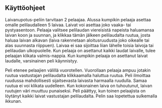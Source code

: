 ## Käyttöohjeet 

Laivanupotus-peliin tarvitaan 2 pelaajaa. Alussa kumpikin pelaaja asettaa omalle pelilaudalleen 5 laivaa. Laivat voi asettaa joko vaaka- tai pystyasentoon. Pelaaja valitsee pelilaudan viereisistä napeista haluamansa laivan koon ja suunnan, ja klikkaa tämän jälkeen pelilaudalta ruutua, josta haluaa laivan alkavan (laiva rakennetaan aloitusruudusta joko oikealle tai alas suunnasta riippuen). Laivaa ei saa sijoittaa liian lähelle toisia laivoja tai pelilaudan ulkopuolelle. Kun pelaaja on asettanut kaikki laudat laivalle, tulee pelaajan klikata valmis-nappia. Kun kumpikin pelaaja on asettanut laivat laudalle, varsinainen peli käynnistyy. 

Peli etenee pelaajien välillä vuorotellen. Vuorollaan pelaaja ampuu jotakin ruutua vastustajan pelilaudalta klikkaamalla haluttua ruutua. Peli ilmoittaa ruudussa mahdollisesti sijaitsevasta laivasta harmaalla ruudulla. Samaa ruutua ei voi klikata uudelleen. Kun kokonainen laiva on tuhoutunut, laivan ruutujen väri muuttuu punaiseksi. Peli päättyy, kun toinen pelaajista on löytänyt kaikki laivat vastustajan pelilaudalta. Pelin saa lopetettua sulkemalla ikkunan.
